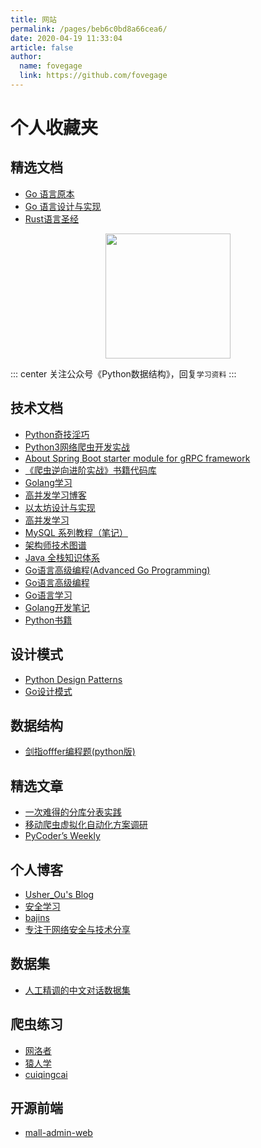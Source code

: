 ```yaml
---
title: 网站
permalink: /pages/beb6c0bd8a66cea6/
date: 2020-04-19 11:33:04
article: false
author:
  name: fovegage
  link: https://github.com/fovegage
---
```


# 个人收藏夹

## 精选文档

* [Go 语言原本](https://golang.design/under-the-hood/zh-cn/preface/)
* [Go 语言设计与实现](https://draveness.me/golang/docs/part1-prerequisite/ch01-prepare/golang-debug/)
* [Rust语言圣经](https://course.rs/about-book.html)

<p align="center">
<img src="https://open.weixin.qq.com/qr/code?username=gh_f1b4c218483e" width="200">
</p>

::: center
关注公众号《Python数据结构》，回复`学习资料`
:::

<!-- more -->

## 技术文档

- [Python奇技淫巧](https://pyzh.readthedocs.io/en/latest/index.html)
- [Python3网络爬虫开发实战](https://python3webspider.cuiqingcai.com)
- [About Spring Boot starter module for gRPC framework](https://yidongnan.github.io/grpc-spring-boot-starter/zh-CN/)
- [《爬虫逆向进阶实战》书籍代码库](https://github.com/lixi5338619/lxBook)
- [Golang学习](https://taoshu.in/)
- [高并发学习博客](https://zq99299.github.io/note-book/cache-pdp/110.html)
- [以太坊设计与实现](https://learnblockchain.cn/books/geth/)
- [高并发学习](https://learn.lianglianglee.com/%E4%B8%93%E6%A0%8F)
- [MySQL 系列教程（笔记）](https://zq99299.github.io/mysql-tutorial/)
- [架构师技术图谱](https://github.com/toutiaoio/awesome-architecture#%E7%BC%96%E7%A8%8B%E8%AF%AD%E8%A8%80)
- [Java 全栈知识体系](https://pdai.tech/md/spring/spring-x-framework-ioc.html)
- [Go语言高级编程(Advanced Go Programming)](https://hypc-pub.github.io/advanced-go-programming-book/)
- [Go语言高级编程](https://chai2010.cn/advanced-go-programming-book/ch2-cgo/ch2-02-basic.html)
- [Go语言学习](https://www.topgoer.com/)
- [Golang开发笔记](https://www.bookstack.cn/read/golang_development_notes/zh-preface.md)
- [Python书籍](https://pythonbooks.org/)

## 设计模式

- [Python Design Patterns](https://python-patterns.guide/)
- [Go设计模式](https://lailin.xyz/post/chain.html)

## 数据结构

- [剑指offfer编程题(python版)](https://www.zybuluo.com/knight/note/493856)

## 精选文章

- [一次难得的分库分表实践](https://crossoverjie.top/2019/07/24/framework-design/sharding-db-03/)
- [移动爬虫虚拟化自动化方案调研](https://blog.mythsman.com/post/61c9bf5fa673560001f46a96/)
- [PyCoder’s Weekly ](https://pycoders-weekly-chinese.readthedocs.io/en/latest/index.html)

## 个人博客

- [Usher_Ou's Blog](https://usherblog.site/)
- [安全学习](http://www.0xby.com/)
- [bajins](https://www.bajins.com/)
- [专注于网络安全与技术分享](https://www.iculture.cc/)

## 数据集

- [人工精调的中文对话数据集](https://github.com/hikariming/alpaca_chinese_dataset)

## 爬虫练习

- [网洛者](https://www.wangluozhe.com/)
- [猿人学](https://match2023.yuanrenxue.cn/)
- [cuiqingcai](https://cuiqingcai.com/9522.html)

## 开源前端

- [mall-admin-web](https://www.macrozheng.com/admin/index.html#/home)